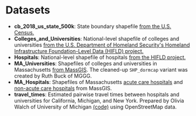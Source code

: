 # Datasets
* **cb_2018_us_state_500k**: State boundary shapefile [from the U.S. Census.](https://www.census.gov/geographies/mapping-files/time-series/geo/carto-boundary-file.html)
* **Colleges_and_Universities**: National-level shapefile of colleges and universities [from the U.S. Department of Homeland Security's Homeland Infrastructure Foundation-Level Data (HIFLD) project.](https://hifld-geoplatform.opendata.arcgis.com/datasets/colleges-and-universities)
* **Hospitals**: National-level shapefile of hospitals [from the HIFLD project.](https://hifld-geoplatform.opendata.arcgis.com/datasets/6ac5e325468c4cb9b905f1728d6fbf0f_0)
* **MA_Universities**: Shapefiles of colleges and universities in Massachusetts [from MassGIS](https://docs.digital.mass.gov/dataset/massgis-data-colleges-and-universities). The cleaned-up `SHP_dormcap` variant was created by Ruth Buck of MGGG.
* **MA_Hospitals**: Shapefiles of Massachusetts [acute care hospitals](https://docs.digital.mass.gov/dataset/massgis-data-acute-care-hospitals) and [non-acute care hospitals](https://docs.digital.mass.gov/dataset/massgis-data-non-acute-care-hospitals) from MassGIS.
* **travel_times**: Estimated pairwise travel times between hospitals and universities for California, Michigan, and New York. Prepared by Olivia Walch of University of Michigan [(code)](https://github.com/ojwalch/hospital-university-routing) using OpenStreetMap data.
